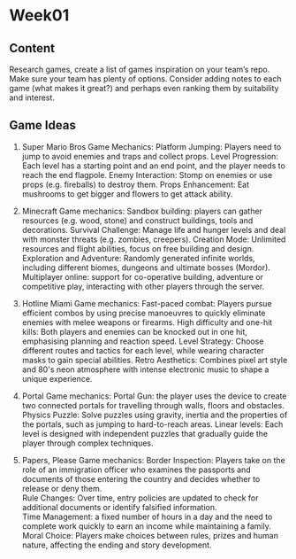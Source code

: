 # Week01

## Content

Research games, create a list of games inspiration on your team’s repo. Make sure your team has plenty of options. Consider adding notes to each game (what makes it great?) and perhaps even ranking them by suitability and interest.

## Game Ideas
1. Super Mario Bros
Game Mechanics:
Platform Jumping: Players need to jump to avoid enemies and traps and collect props.
Level Progression: Each level has a starting point and an end point, and the player needs to reach the end flagpole.
Enemy Interaction: Stomp on enemies or use props (e.g. fireballs) to destroy them.
Props Enhancement: Eat mushrooms to get bigger and flowers to get attack ability.

2. Minecraft 
Game mechanics:
Sandbox building: players can gather resources (e.g. wood, stone) and construct buildings, tools and decorations.
Survival Challenge: Manage life and hunger levels and deal with monster threats (e.g. zombies, creepers).
Creation Mode: Unlimited resources and flight abilities, focus on free building and design.
Exploration and Adventure: Randomly generated infinite worlds, including different biomes, dungeons and ultimate bosses (Mordor).
Multiplayer online: support for co-operative building, adventure or competitive play, interacting with other players through the server.

3. Hotline Miami
Game mechanics:
Fast-paced combat: Players pursue efficient combos by using precise manoeuvres to quickly eliminate enemies with melee weapons or firearms.
High difficulty and one-hit kills: Both players and enemies can be knocked out in one hit, emphasising planning and reaction speed.
Level Strategy: Choose different routes and tactics for each level, while wearing character masks to gain special abilities.
Retro Aesthetics: Combines pixel art style and 80's neon atmosphere with intense electronic music to shape a unique experience.

4. Portal 
Game mechanics:
Portal Gun: the player uses the device to create two connected portals for travelling through walls, floors and obstacles.
Physics Puzzle: Solve puzzles using gravity, inertia and the properties of the portals, such as jumping to hard-to-reach areas.
Linear levels: Each level is designed with independent puzzles that gradually guide the player through complex techniques.


5. Papers, Please 
Game mechanics:
Border Inspection: Players take on the role of an immigration officer who examines the passports and documents of those entering the country and decides whether to release or deny them.  
Rule Changes: Over time, entry policies are updated to check for additional documents or identify falsified information.  
Time Management: a fixed number of hours in a day and the need to complete work quickly to earn an income while maintaining a family.  
Moral Choice: Players make choices between rules, prizes and human nature, affecting the ending and story development.  
